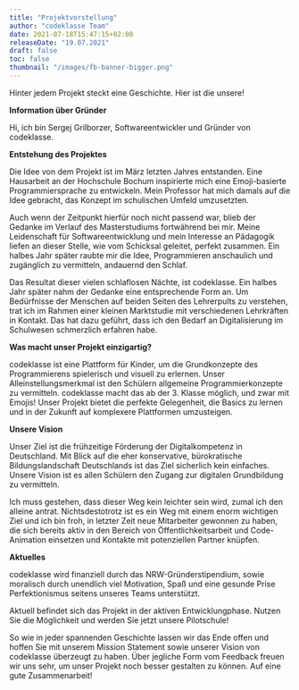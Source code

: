 ```yaml
---
title: "Projektvorstellung"
author: "codeklasse Team"
date: 2021-07-18T15:47:15+02:00
releaseDate: "19.07.2021"
draft: false
toc: false
thumbnail: "/images/fb-banner-bigger.png"
---
```


Hinter jedem Projekt steckt eine Geschichte.
Hier ist die unsere!
<!--more-->

**Information über Gründer**

Hi, ich bin Sergej Grilborzer, Softwareentwickler und Gründer von codeklasse. 

**Entstehung des Projektes**

Die Idee von dem Projekt ist im März letzten Jahres entstanden.
Eine Hausarbeit an der Hochschule Bochum inspirierte mich eine Emoji-basierte Programmiersprache zu entwickeln. 
Mein Professor hat mich damals auf die Idee gebracht, das Konzept im schulischen Umfeld umzusetzten.

Auch wenn der Zeitpunkt hierfür noch nicht passend war, blieb der Gedanke im Verlauf des Masterstudiums fortwährend bei mir.
Meine Leidenschaft für Softwareentwicklung und mein Interesse an Pädagogik liefen an dieser Stelle, wie vom Schicksal geleitet, perfekt zusammen.
Ein halbes Jahr später raubte mir die Idee, Programmieren anschaulich und zugänglich zu vermitteln, andauernd den Schlaf. 

Das Resultat dieser vielen schlaflosen Nächte, ist codeklasse. 
Ein halbes Jahr später nahm der Gedanke eine entsprechende Form an. 
Um Bedürfnisse der Menschen auf beiden Seiten des Lehrerpults zu verstehen, trat ich im Rahmen einer kleinen Marktstudie mit verschiedenen Lehrkräften in Kontakt.
Das hat dazu geführt, dass ich den Bedarf an Digitalisierung im Schulwesen schmerzlich erfahren habe. 

**Was macht unser Projekt einzigartig?**

codeklasse ist eine Plattform für Kinder, um die Grundkonzepte des Programmierens spielerisch und visuell zu erlernen. 
Unser Alleinstellungsmerkmal ist den Schülern allgemeine Programmierkonzepte zu vermitteln. 
codeklasse macht das ab der 3. Klasse möglich, und zwar mit Emojis!
Unser Projekt bietet die perfekte Gelegenheit, die Basics zu lernen und in der Zukunft auf komplexere Plattformen umzusteigen. 

**Unsere Vision**

Unser Ziel ist die frühzeitige Förderung der Digitalkompetenz in Deutschland. 
Mit Blick auf die eher konservative, bürokratische Bildungslandschaft Deutschlands ist das Ziel sicherlich kein einfaches. 
Unsere Vision ist es allen Schülern den Zugang zur digitalen Grundbildung zu vermitteln.

Ich muss gestehen, dass dieser Weg kein leichter sein wird, zumal ich den alleine antrat. Nichtsdestotrotz ist es ein Weg mit einem enorm wichtigen Ziel und ich bin froh, in letzter Zeit neue Mitarbeiter gewonnen zu haben, die sich bereits aktiv in den Bereich von Öffentlichkeitsarbeit und  Code-Animation einsetzen und Kontakte mit potenziellen Partner knüpfen.  

**Aktuelles**

codeklasse wird finanziell durch das NRW-Gründerstipendium, sowie moralisch durch unendlich viel Motivation, Spaß und eine gesunde Prise Perfektionismus seitens unseres Teams unterstützt. 

Aktuell befindet sich das Projekt in der aktiven Entwicklungphase. Nutzen Sie die Möglichkeit und werden Sie jetzt unsere Pilotschule! 

So wie in jeder spannenden Geschichte lassen wir das Ende offen und hoffen Sie mit unserem Mission Statement sowie unserer Vision von codeklasse überzeugt zu haben. 
Über jegliche Form vom Feedback freuen wir uns sehr, um unser Projekt noch besser gestalten zu können. 
Auf eine gute Zusammenarbeit!

